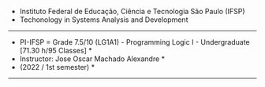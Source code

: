 * Instituto Federal de Educação, Ciência e Tecnologia São Paulo (IFSP)
* Techonology in Systems Analysis and Development
------------------------------------------------------------------------------------------------
* PI-IFSP = Grade 7.5/10 (LG1A1) - Programming Logic I - Undergraduate [71.30 h/95 Classes]    *
* Instructor: Jose Oscar Machado Alexandre                                                     *
* (2022 / 1st semester)                                                                        *
------------------------------------------------------------------------------------------------
